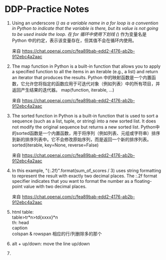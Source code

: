 # DDP-Practice Notes
1. Using an underscore (_) as a variable name in a for loop is a convention in Python to indicate that the variable is there, but its value is not going to be used inside the loop.
	在 for 循环中使用下划线 (_) 作为变量名是 Python 中的约定，表示该变量存在，但其值不会在循环内使用。
	
	来自 <https://chat.openai.com/c/fea89bab-edd2-4176-ab2b-912ebc4a2aac> 
	
2. The map function in Python is a built-in function that allows you to apply a specified function to all the items in an iterable (e.g., a list) and return an iterator that produces the results. 
	Python 中的映射函数是一个内置函数，它允许您将指定的函数应用于可迭代对象（例如列表）中的所有项目，并返回产生结果的迭代器。
		map(function, iterable, ...)
		
	来自 <https://chat.openai.com/c/fea89bab-edd2-4176-ab2b-912ebc4a2aac> 
	
3. The sorted function in Python is a built-in function that is used to sort a sequence (such as a list, tuple, or string) into a new sorted list. It does not modify the original sequence but returns a new sorted list.
	Python中的sorted函数是一个内置函数，用于将序列（例如列表、元组或字符串）排序到新的排序列表中。它不会修改原始序列，而是返回一个新的排序列表。
		sorted(iterable, key=None, reverse=False)
		
	来自 <https://chat.openai.com/c/fea89bab-edd2-4176-ab2b-912ebc4a2aac> 
	
4. In this example, "{:.2f}".format(sum_of_scores / 3) uses string formatting to represent the result with exactly two decimal places. The :.2f format specifier indicates that you want to format the number as a floating-point value with two decimal places.
	
	来自 <https://chat.openai.com/c/fea89bab-edd2-4176-ab2b-912ebc4a2aac> 

5. html table: 
  	<br> table>tr*n>td{xxxx}*n
   	<br> th: head
   	<br> caption
   	<br> colspan & rowspan 相应的行/列删除多的那个
   	
    
7. alt + up/down: move the line up/down

8. 
    
	
